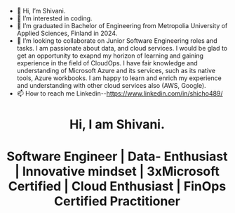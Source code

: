 - 👋 Hi, I’m Shivani.
- 👀 I’m interested in coding.
- 🌱 I’m graduated in Bachelor of Engineering from Metropolia University of Applied Sciences, Finland in 2024.
- 💞️ I’m looking to collaborate on Junior Software Engineering roles and tasks. I am passionate about data, and cloud services. I would be glad to get an opportunity to exapnd my horizon of learning and gaining experience in the field of CloudOps. I have fair knowledge and understanding of Microsoft Azure and its services, such as its native tools, Azure workbooks. I am happy to learn and enrich my experience and understanding with other cloud services also (AWS, Google).
- 📫 How to reach me Linkedin--https://www.linkedin.com/in/shicho489/



    

<!---
ShiCho489/ShiCho489 is a ✨ special ✨ repository because its `README.md` (this file) appears on your GitHub profile.
You can click the Preview link to take a look at your changes.
--->

<h1 align="center">Hi, I am Shivani.</h1>
<h1 align="center">Software Engineer | Data- Enthusiast | Innovative mindset | 3xMicrosoft Certified | Cloud Enthusiast | FinOps Certified Practitioner </h1>
